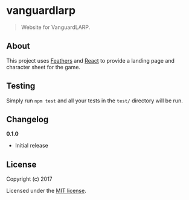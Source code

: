 # vanguardlarp

> Website for VanguardLARP.

## About

This project uses [Feathers](http://feathersjs.com) and [React](http://reactjs.org/) to provide a landing page and character sheet for the game.

## Testing

Simply run `npm test` and all your tests in the `test/` directory will be run.

## Changelog

__0.1.0__

- Initial release

## License

Copyright (c) 2017

Licensed under the [MIT license](LICENSE).
